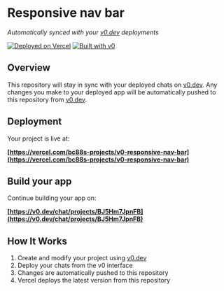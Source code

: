 # Responsive nav bar

*Automatically synced with your [v0.dev](https://v0.dev) deployments*

[![Deployed on Vercel](https://img.shields.io/badge/Deployed%20on-Vercel-black?style=for-the-badge&logo=vercel)](https://vercel.com/bc88s-projects/v0-responsive-nav-bar)
[![Built with v0](https://img.shields.io/badge/Built%20with-v0.dev-black?style=for-the-badge)](https://v0.dev/chat/projects/BJ5Hm7JpnFB)

## Overview

This repository will stay in sync with your deployed chats on [v0.dev](https://v0.dev).
Any changes you make to your deployed app will be automatically pushed to this repository from [v0.dev](https://v0.dev).

## Deployment

Your project is live at:

**[https://vercel.com/bc88s-projects/v0-responsive-nav-bar](https://vercel.com/bc88s-projects/v0-responsive-nav-bar)**

## Build your app

Continue building your app on:

**[https://v0.dev/chat/projects/BJ5Hm7JpnFB](https://v0.dev/chat/projects/BJ5Hm7JpnFB)**

## How It Works

1. Create and modify your project using [v0.dev](https://v0.dev)
2. Deploy your chats from the v0 interface
3. Changes are automatically pushed to this repository
4. Vercel deploys the latest version from this repository